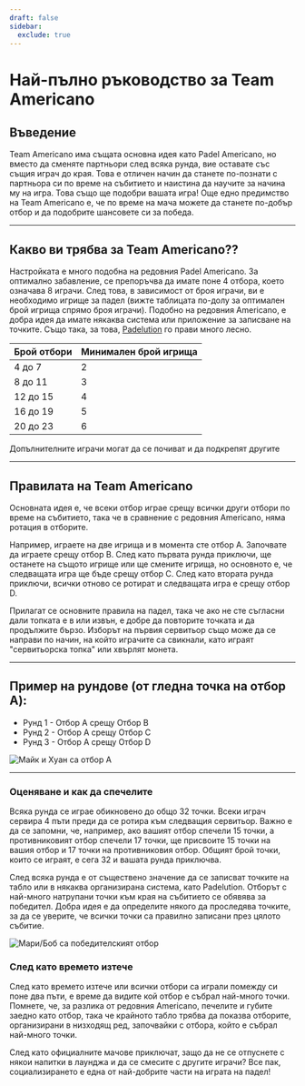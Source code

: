 ```yaml
---
draft: false
sidebar:
  exclude: true
---
```


# Най-пълно ръководство за Team Americano

## Въведение
Team Americano има същата основна идея като Padel Americano, но вместо да сменяте партньори след всяка рунда, вие оставате със същия играч до края. Това е отличен начин да станете по-познати с партньора си по време на събитието и наистина да научите за начина му на игра. Това също ще подобри вашата игра! Още едно предимство на Team Americano е, че по време на мача можете да станете по-добър отбор и да подобрите шансовете си за победа.

---

## Какво ви трябва за Team Americano??
Настройката е много подобна на редовния Padel Americano. За оптимално забавление, се препоръчва да имате поне 4 отбора, което означава 8 играчи. След това, в зависимост от броя играчи, ви е необходимо игрище за падел (вижте таблицата по-долу за оптимален брой игрища спрямо броя играчи). Подобно на редовния Americano, е добра идея да имате някаква система или приложение за записване на точките. Също така, за това, [Padelution](https://www.padelution.com/americano) го прави много лесно.

| Брой отбори | Минимален брой игрища |
|-----------------|--------------------------|
|      4 до 7     |             2            |
|     8 до 11     |             3            |
|     12 до 15    |             4            |
|     16 до 19    |             5            |
|     20 до 23    |             6            |

Допълнителните играчи могат да се почиват и да подкрепят другите

---

## Правилата на Team Americano
Основната идея е, че всеки отбор играе срещу всички други отбори по време на събитието, така че в сравнение с редовния Americano, няма ротация в отборите.

Например, играете на две игрища и в момента сте отбор A. Започвате да играете срещу отбор B. След като първата рунда приключи, ще останете на същото игрище или ще смените игрища, но основното е, че следващата игра ще бъде срещу отбор C. След като втората рунда приключи, всички отново се ротират и следващата игра е срещу отбор D.

Прилагат се основните правила на падел, така че ако не сте съгласни дали топката е в или извън, е добре да повторите точката и да продължите бързо. Изборът на първия сервитьор също може да се направи по начин, на който играчите са свикнали, като играят "сервитьорска топка" или хвърлят монета.

---

## Пример на рундове (от гледна точка на отбор A):
- Рунд 1 - Отбор A срещу Отбор B
- Рунд 2 - Отбор A срещу Отбор C
- Рунд 3 - Отбор A срещу Отбор D

![Майк и Хуан са отбор A](/bg/images/team-americano.png "Майк и Хуан са отбор A")

---

### Оценяване и как да спечелите
Всяка рунда се играе обикновено до общо 32 точки. Всеки играч сервира 4 пъти преди да се ротира към следващия сервитьор. Важно е да се запомни, че, например, ако вашият отбор спечели 15 точки, а противниковият отбор спечели 17 точки, ще присвоите 15 точки на вашия отбор и 17 точки на противниковия отбор. Общият брой точки, които се играят, е сега 32 и вашата рунда приключва.

След всяка рунда е от съществено значение да се записват точките на табло или в някаква организирана система, като Padelution. Отборът с най-много натрупани точки към края на събитието се обявява за победител. Добра идея е да определите някого да проследява точките, за да се уверите, че всички точки са правилно записани през цялото събитие.

![Мари/Боб са победителският отбор](/bg/images/team-americano-scores.png "Мари/Боб са победителският отбор")

### След като времето изтече
След като времето изтече или всички отбори са играли помежду си поне два пъти, е време да видите кой отбор е събрал най-много точки. Помнете, че, за разлика от редовния Americano, печелите и губите заедно като отбор, така че крайното табло трябва да показва отборите, организирани в низходящ ред, започвайки с отбора, който е събрал най-много точки.

След като официалните мачове приключат, защо да не се отпуснете с някои напитки в лаунджа и да се смесите с другите играчи? Все пак, социализирането е една от най-добрите части на играта на падел!